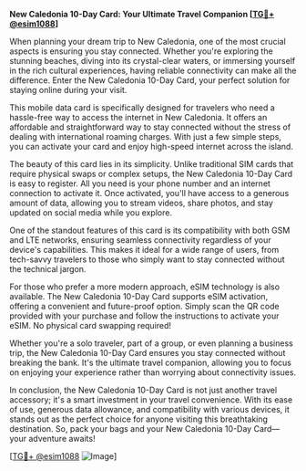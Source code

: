 **New Caledonia 10-Day Card: Your Ultimate Travel Companion [[TG💪+ @esim1088](https://t.me/s/esim1088)]**

When planning your dream trip to New Caledonia, one of the most crucial aspects is ensuring you stay connected. Whether you're exploring the stunning beaches, diving into its crystal-clear waters, or immersing yourself in the rich cultural experiences, having reliable connectivity can make all the difference. Enter the New Caledonia 10-Day Card, your perfect solution for staying online during your visit.

This mobile data card is specifically designed for travelers who need a hassle-free way to access the internet in New Caledonia. It offers an affordable and straightforward way to stay connected without the stress of dealing with international roaming charges. With just a few simple steps, you can activate your card and enjoy high-speed internet across the island.

The beauty of this card lies in its simplicity. Unlike traditional SIM cards that require physical swaps or complex setups, the New Caledonia 10-Day Card is easy to register. All you need is your phone number and an internet connection to activate it. Once activated, you'll have access to a generous amount of data, allowing you to stream videos, share photos, and stay updated on social media while you explore.

One of the standout features of this card is its compatibility with both GSM and LTE networks, ensuring seamless connectivity regardless of your device's capabilities. This makes it ideal for a wide range of users, from tech-savvy travelers to those who simply want to stay connected without the technical jargon.

For those who prefer a more modern approach, eSIM technology is also available. The New Caledonia 10-Day Card supports eSIM activation, offering a convenient and future-proof option. Simply scan the QR code provided with your purchase and follow the instructions to activate your eSIM. No physical card swapping required!

Whether you're a solo traveler, part of a group, or even planning a business trip, the New Caledonia 10-Day Card ensures you stay connected without breaking the bank. It's the ultimate travel companion, allowing you to focus on enjoying your experience rather than worrying about connectivity issues.

In conclusion, the New Caledonia 10-Day Card is not just another travel accessory; it's a smart investment in your travel convenience. With its ease of use, generous data allowance, and compatibility with various devices, it stands out as the perfect choice for anyone visiting this breathtaking destination. So, pack your bags and your New Caledonia 10-Day Card—your adventure awaits! 

[[TG💪+ @esim1088](https://t.me/s/esim1088) ![Image](https://i.postimg.cc/Y0z9fWf4/image.png)]